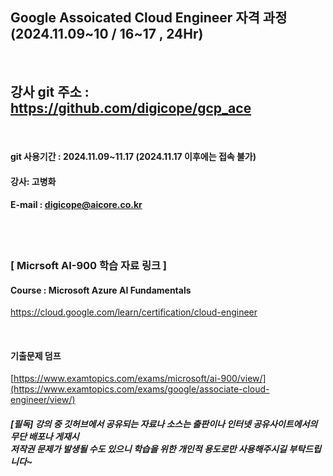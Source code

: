 
##  Google Assoicated Cloud Engineer 자격 과정 (2024.11.09~10 / 16~17 , 24Hr)
<br>

## 강사 git 주소 :    https://github.com/digicope/gcp_ace
<br>

#### git 사용기간 : 2024.11.09~11.17 (2024.11.17  이후에는 접속 불가)


#### 강사: 고병화
#### E-mail : digicope@aicore.co.kr
<br>
<br>

### [ Micrsoft AI-900 학습 자료 링크 ]

####  Course : Microsoft Azure AI Fundamentals 

https://cloud.google.com/learn/certification/cloud-engineer

<br>

#### 기출문제 덤프

[https://www.examtopics.com/exams/microsoft/ai-900/view/](https://www.examtopics.com/exams/google/associate-cloud-engineer/view/)
<br>

##### [필독] 강의 중 깃허브에서 공유되는 자료나 소스는 출판이나 인터넷 공유사이트에서의 무단 배포나 게재시 <br> 저작권 문제가 발생될 수도 있으니 학습을 위한 개인적 용도로만 사용해주시길 부탁드립니다~     
